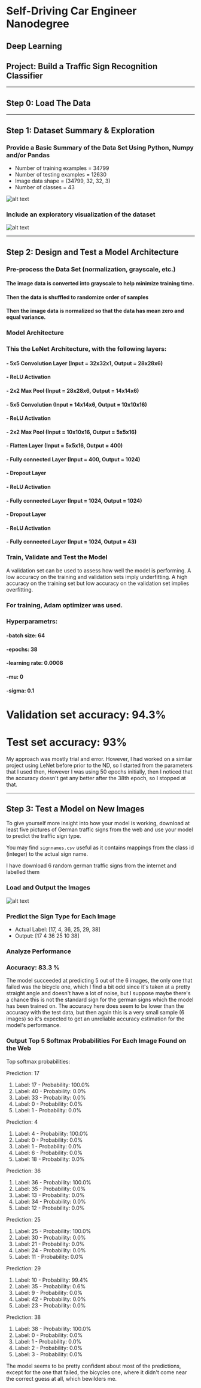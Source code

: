 
# Self-Driving Car Engineer Nanodegree

## Deep Learning

## Project: Build a Traffic Sign Recognition Classifier



[//]: # (Image References)

[image1]: ./writeup_images/random.png "random"
[image2]: ./writeup_images/hist.png "hist"
[image3]: ./writeup_images/internet.png "internet"

---
## Step 0: Load The Data

---

## Step 1: Dataset Summary & Exploration


### Provide a Basic Summary of the Data Set Using Python, Numpy and/or Pandas

- Number of training examples = 34799
- Number of testing examples = 12630
- Image data shape = (34799, 32, 32, 3)
- Number of classes = 43

![alt text][image1]

### Include an exploratory visualization of the dataset

![alt text][image2]

----

## Step 2: Design and Test a Model Architecture


### Pre-process the Data Set (normalization, grayscale, etc.)

#### The image data is converted into grayscale to help minimize training time.

#### Then the data is shuffled to randomize order of samples

#### Then the image data is normalized so that the data has mean zero and equal variance.

### Model Architecture

### This the LeNet Architecture, with the following layers:

#### - 5x5 Convolution Layer (Input = 32x32x1, Output = 28x28x6)
#### - ReLU Activation
#### - 2x2 Max Pool (Input = 28x28x6, Output = 14x14x6)
#### - 5x5 Convolution (Input = 14x14x6, Output = 10x10x16)
#### - ReLU Activation
#### - 2x2 Max Pool (Input = 10x10x16, Output = 5x5x16)
#### - Flatten Layer (Input = 5x5x16, Output = 400)
#### - Fully connected Layer (Input = 400, Output = 1024)
#### - Dropout Layer
#### - ReLU Activation
#### - Fully connected Layer (Input = 1024, Output = 1024)
#### - Dropout Layer
#### - ReLU Activation
#### - Fully connected Layer (Input = 1024, Output = 43)

### Train, Validate and Test the Model

A validation set can be used to assess how well the model is performing. A low accuracy on the training and validation
sets imply underfitting. A high accuracy on the training set but low accuracy on the validation set implies overfitting.

### For training, Adam optimizer was used.

### Hyperparametrs:
#### -batch size: 64
#### -epochs: 38
#### -learning rate: 0.0008
#### -mu: 0
#### -sigma: 0.1

# Validation set accuracy: 94.3%

# Test set accuracy: 93%

My approach was mostly trial and error. However, I had worked on a similar project using LeNet before prior to the ND, so I started from the parameters that I used then, However I was using 50 epochs initially, then I noticed that the accuracy doesn't get any better after the 38th epoch, so I stopped at that.

---

## Step 3: Test a Model on New Images

To give yourself more insight into how your model is working, download at least five pictures of German traffic signs from the web and use your model to predict the traffic sign type.

You may find `signnames.csv` useful as it contains mappings from the class id (integer) to the actual sign name.

I have download 6 random german traffic signs from the internet and labelled them

### Load and Output the Images

![alt text][image3]

### Predict the Sign Type for Each Image

- Actual Label:
[17, 4, 36, 25, 29, 38]
- Output:
[17  4 36 25 10 38]

### Analyze Performance

### Accuracy: 83.3 %

The model succeeded at predicting 5 out of the 6 images, the only one that failed was the bicycle one, which I find a bit odd since it's taken at a pretty straight angle and doesn't have a lot of noise, but I suppose maybe there's a chance this is not the standard sign for the german signs which the model has been trained on. The accuracy here does seem to be lower than the accuracy with the test data, but then again this is a very small sample (6 images) so it's expected to get an unreliable accuracy estimation for the model's performance.

### Output Top 5 Softmax Probabilities For Each Image Found on the Web

Top softmax probabilities:

Prediction: 17
1. Label: 17 - Probability: 100.0%
2. Label: 40 - Probability: 0.0%
3. Label: 33 - Probability: 0.0%
4. Label: 0 - Probability: 0.0%
5. Label: 1 - Probability: 0.0%

Prediction: 4
1. Label: 4 - Probability: 100.0%
2. Label: 0 - Probability: 0.0%
3. Label: 1 - Probability: 0.0%
4. Label: 6 - Probability: 0.0%
5. Label: 18 - Probability: 0.0%

Prediction: 36
1. Label: 36 - Probability: 100.0%
2. Label: 35 - Probability: 0.0%
3. Label: 13 - Probability: 0.0%
4. Label: 34 - Probability: 0.0%
5. Label: 12 - Probability: 0.0%

Prediction: 25
1. Label: 25 - Probability: 100.0%
2. Label: 30 - Probability: 0.0%
3. Label: 21 - Probability: 0.0%
4. Label: 24 - Probability: 0.0%
5. Label: 11 - Probability: 0.0%

Prediction: 29
1. Label: 10 - Probability: 99.4%
2. Label: 35 - Probability: 0.6%
3. Label: 9 - Probability: 0.0%
4. Label: 42 - Probability: 0.0%
5. Label: 23 - Probability: 0.0%

Prediction: 38
1. Label: 38 - Probability: 100.0%
2. Label: 0 - Probability: 0.0%
3. Label: 1 - Probability: 0.0%
4. Label: 2 - Probability: 0.0%
5. Label: 3 - Probability: 0.0%

The model seems to be pretty confident about most of the predictions, except for the one that failed, the bicycles one, where it didn't come near the correct guess at all, which bewilders me.
